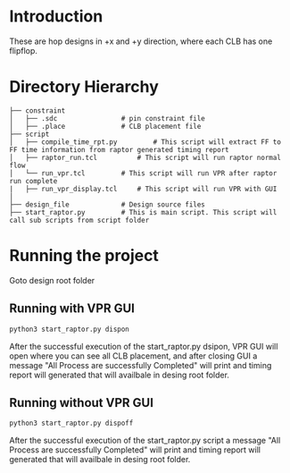 # Introduction
These are hop designs in +x and +y direction, where each CLB has one flipflop.

# Directory Hierarchy

```tree
├── constraint
│   ├── .sdc      			# pin constraint file
│   ├── .place				# CLB placement file
├── script
│   ├── compile_time_rpt.py 		# This script will extract FF to FF time information from raptor generated timing report
│   ├── raptor_run.tcl			# This script will run raptor normal flow
│   └── run_vpr.tcl			# This script will run VPR after raptor run complete 
|   ├── run_vpr_display.tcl		# This script will run VPR with GUI 
│ 	
├── design_file			 	# Design source files
├── start_raptor.py			# This is main script. This script will call sub scripts from script folder
```


# Running the project
 Goto design root folder

## Running with VPR GUI
 ```bash
 python3 start_raptor.py dispon
 ```

 After the successful execution of the start_raptor.py dsipon, VPR GUI will open where you can see all CLB placement, and after closing GUI a message "All Process are successfully Completed" will print and timing report will generated that will availbale in desing root folder.


## Running without VPR GUI
 ```bash
 python3 start_raptor.py dispoff
 ```


 After the successful execution of the start_raptor.py script a message "All Process are successfully Completed" will print and timing report will generated that will availbale in desing root folder.
